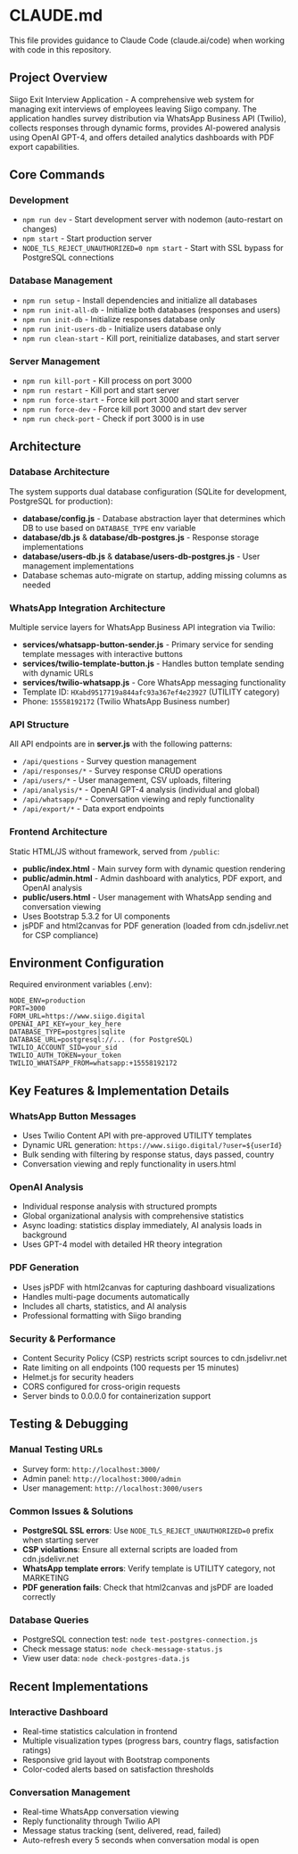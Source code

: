 # CLAUDE.md

This file provides guidance to Claude Code (claude.ai/code) when working with code in this repository.

## Project Overview

Siigo Exit Interview Application - A comprehensive web system for managing exit interviews of employees leaving Siigo company. The application handles survey distribution via WhatsApp Business API (Twilio), collects responses through dynamic forms, provides AI-powered analysis using OpenAI GPT-4, and offers detailed analytics dashboards with PDF export capabilities.

## Core Commands

### Development
- `npm run dev` - Start development server with nodemon (auto-restart on changes)
- `npm start` - Start production server
- `NODE_TLS_REJECT_UNAUTHORIZED=0 npm start` - Start with SSL bypass for PostgreSQL connections

### Database Management
- `npm run setup` - Install dependencies and initialize all databases
- `npm run init-all-db` - Initialize both databases (responses and users)
- `npm run init-db` - Initialize responses database only
- `npm run init-users-db` - Initialize users database only
- `npm run clean-start` - Kill port, reinitialize databases, and start server

### Server Management
- `npm run kill-port` - Kill process on port 3000
- `npm run restart` - Kill port and start server
- `npm run force-start` - Force kill port 3000 and start server
- `npm run force-dev` - Force kill port 3000 and start dev server
- `npm run check-port` - Check if port 3000 is in use

## Architecture

### Database Architecture
The system supports dual database configuration (SQLite for development, PostgreSQL for production):
- **database/config.js** - Database abstraction layer that determines which DB to use based on `DATABASE_TYPE` env variable
- **database/db.js** & **database/db-postgres.js** - Response storage implementations
- **database/users-db.js** & **database/users-db-postgres.js** - User management implementations
- Database schemas auto-migrate on startup, adding missing columns as needed

### WhatsApp Integration Architecture
Multiple service layers for WhatsApp Business API integration via Twilio:
- **services/whatsapp-button-sender.js** - Primary service for sending template messages with interactive buttons
- **services/twilio-template-button.js** - Handles button template sending with dynamic URLs
- **services/twilio-whatsapp.js** - Core WhatsApp messaging functionality
- Template ID: `HXabd9517719a844afc93a367ef4e23927` (UTILITY category)
- Phone: `15558192172` (Twilio WhatsApp Business number)

### API Structure
All API endpoints are in **server.js** with the following patterns:
- `/api/questions` - Survey question management
- `/api/responses/*` - Survey response CRUD operations
- `/api/users/*` - User management, CSV uploads, filtering
- `/api/analysis/*` - OpenAI GPT-4 analysis (individual and global)
- `/api/whatsapp/*` - Conversation viewing and reply functionality
- `/api/export/*` - Data export endpoints

### Frontend Architecture
Static HTML/JS without framework, served from `/public`:
- **public/index.html** - Main survey form with dynamic question rendering
- **public/admin.html** - Admin dashboard with analytics, PDF export, and OpenAI analysis
- **public/users.html** - User management with WhatsApp sending and conversation viewing
- Uses Bootstrap 5.3.2 for UI components
- jsPDF and html2canvas for PDF generation (loaded from cdn.jsdelivr.net for CSP compliance)

## Environment Configuration

Required environment variables (.env):
```
NODE_ENV=production
PORT=3000
FORM_URL=https://www.siigo.digital
OPENAI_API_KEY=your_key_here
DATABASE_TYPE=postgres|sqlite
DATABASE_URL=postgresql://... (for PostgreSQL)
TWILIO_ACCOUNT_SID=your_sid
TWILIO_AUTH_TOKEN=your_token
TWILIO_WHATSAPP_FROM=whatsapp:+15558192172
```

## Key Features & Implementation Details

### WhatsApp Button Messages
- Uses Twilio Content API with pre-approved UTILITY templates
- Dynamic URL generation: `https://www.siigo.digital/?user=${userId}`
- Bulk sending with filtering by response status, days passed, country
- Conversation viewing and reply functionality in users.html

### OpenAI Analysis
- Individual response analysis with structured prompts
- Global organizational analysis with comprehensive statistics
- Async loading: statistics display immediately, AI analysis loads in background
- Uses GPT-4 model with detailed HR theory integration

### PDF Generation
- Uses jsPDF with html2canvas for capturing dashboard visualizations
- Handles multi-page documents automatically
- Includes all charts, statistics, and AI analysis
- Professional formatting with Siigo branding

### Security & Performance
- Content Security Policy (CSP) restricts script sources to cdn.jsdelivr.net
- Rate limiting on all endpoints (100 requests per 15 minutes)
- Helmet.js for security headers
- CORS configured for cross-origin requests
- Server binds to 0.0.0.0 for containerization support

## Testing & Debugging

### Manual Testing URLs
- Survey form: `http://localhost:3000/`
- Admin panel: `http://localhost:3000/admin`
- User management: `http://localhost:3000/users`

### Common Issues & Solutions
- **PostgreSQL SSL errors**: Use `NODE_TLS_REJECT_UNAUTHORIZED=0` prefix when starting server
- **CSP violations**: Ensure all external scripts are loaded from cdn.jsdelivr.net
- **WhatsApp template errors**: Verify template is UTILITY category, not MARKETING
- **PDF generation fails**: Check that html2canvas and jsPDF are loaded correctly

### Database Queries
- PostgreSQL connection test: `node test-postgres-connection.js`
- Check message status: `node check-message-status.js`
- View user data: `node check-postgres-data.js`

## Recent Implementations

### Interactive Dashboard
- Real-time statistics calculation in frontend
- Multiple visualization types (progress bars, country flags, satisfaction ratings)
- Responsive grid layout with Bootstrap components
- Color-coded alerts based on satisfaction thresholds

### Conversation Management
- Real-time WhatsApp conversation viewing
- Reply functionality through Twilio API
- Message status tracking (sent, delivered, read, failed)
- Auto-refresh every 5 seconds when conversation modal is open
